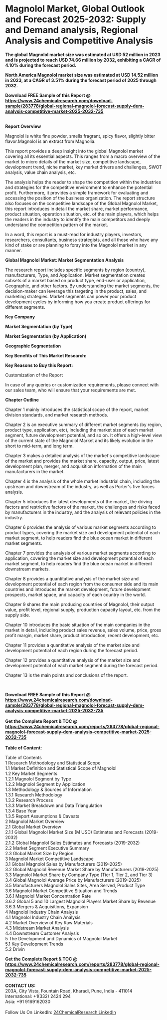 <h1>Magnolol Market, Global Outlook and Forecast 2025-2032: Supply and Demand analysis, Regional Analysis and Competitive Analysis</h1><p><strong>The global Magnolol market size was estimated at USD 52 million in 2023 and is projected to reach USD 74.66 million by 2032, exhibiting a CAGR of 4.10% during the forecast period.</strong></p><p>
</p><p><strong>North America Magnolol market size was estimated at USD 14.52 million in 2023, at a CAGR of 3.51% during the forecast period of 2025 through 2032.</strong></p><div><b>Download FREE Sample of this Report @ 
            <a href="https://www.24chemicalresearch.com/download-sample/283778/global-regional-magnolol-forecast-supply-dem-analysis-competitive-market-2025-2032-735">
            https://www.24chemicalresearch.com/download-sample/283778/global-regional-magnolol-forecast-supply-dem-analysis-competitive-market-2025-2032-735</a></b></div><br><p>
</p><p><strong>Report Overview</strong></p><p>
</p><p>Magnolol is white fine powder, smells fragrant, spicy flavor, slightly bitter flavor.Magnolol is an extract from Magnolia.</p><p>
</p><p>This report provides a deep insight into the global Magnolol market covering all its essential aspects. This ranges from a macro overview of the market to micro details of the market size, competitive landscape, development trend, niche market, key market drivers and challenges, SWOT analysis, value chain analysis, etc.</p><p>
</p><p>The analysis helps the reader to shape the competition within the industries and strategies for the competitive environment to enhance the potential profit. Furthermore, it provides a simple framework for evaluating and accessing the position of the business organization. The report structure also focuses on the competitive landscape of the Global Magnolol Market, this report introduces in detail the market share, market performance, product situation, operation situation, etc. of the main players, which helps the readers in the industry to identify the main competitors and deeply understand the competition pattern of the market.</p><p>
In a word, this report is a must-read for industry players, investors, researchers, consultants, business strategists, and all those who have any kind of stake or are planning to foray into the Magnolol market in any manner.</p><p>
</p><p><strong>Global Magnolol Market: Market Segmentation Analysis</strong></p><p>
</p><p>The research report includes specific segments by region (country), manufacturers, Type, and Application. Market segmentation creates subsets of a market based on product type, end-user or application, Geographic, and other factors. By understanding the market segments, the decision-maker can leverage this targeting in the product, sales, and marketing strategies. Market segments can power your product development cycles by informing how you create product offerings for different segments.</p><p>
</p><p><strong>Key Company</strong></p><p>
</p><p>
</p><p><strong>Market Segmentation (by Type)</strong></p><p>
</p><p>
</p><p><strong>Market Segmentation (by Application)</strong></p><p>
</p><p>
</p><p><strong>Geographic Segmentation</strong></p><p>
</p><p>
</p><p><strong>Key Benefits of This Market Research:</strong></p><p>
</p><p>
</p><p><strong>Key Reasons to Buy this Report:</strong></p><p>
</p><p>
</p><p>Customization of the Report</p><p>
In case of any queries or customization requirements, please connect with our sales team, who will ensure that your requirements are met.</p><p>
</p><p><strong>Chapter Outline</strong></p><p>
</p><p>Chapter 1 mainly introduces the statistical scope of the report, market division standards, and market research methods.</p><p>
Chapter 2 is an executive summary of different market segments (by region, product type, application, etc), including the market size of each market segment, future development potential, and so on. It offers a high-level view of the current state of the Magnolol Market and its likely evolution in the short to mid-term, and long term.</p><p>
Chapter 3 makes a detailed analysis of the market's competitive landscape of the market and provides the market share, capacity, output, price, latest development plan, merger, and acquisition information of the main manufacturers in the market.</p><p>
Chapter 4 is the analysis of the whole market industrial chain, including the upstream and downstream of the industry, as well as Porter's five forces analysis.</p><p>
Chapter 5 introduces the latest developments of the market, the driving factors and restrictive factors of the market, the challenges and risks faced by manufacturers in the industry, and the analysis of relevant policies in the industry.</p><p>
Chapter 6 provides the analysis of various market segments according to product types, covering the market size and development potential of each market segment, to help readers find the blue ocean market in different market segments.</p><p>
Chapter 7 provides the analysis of various market segments according to application, covering the market size and development potential of each market segment, to help readers find the blue ocean market in different downstream markets.</p><p>
Chapter 8 provides a quantitative analysis of the market size and development potential of each region from the consumer side and its main countries and introduces the market development, future development prospects, market space, and capacity of each country in the world.</p><p>
Chapter 9 shares the main producing countries of Magnolol, their output value, profit level, regional supply, production capacity layout, etc. from the supply side.</p><p>
Chapter 10 introduces the basic situation of the main companies in the market in detail, including product sales revenue, sales volume, price, gross profit margin, market share, product introduction, recent development, etc.</p><p>
Chapter 11 provides a quantitative analysis of the market size and development potential of each region during the forecast period.</p><p>
Chapter 12 provides a quantitative analysis of the market size and development potential of each market segment during the forecast period.</p><p>
Chapter 13 is the main points and conclusions of the report.</p><p>
 </p><div><b>Download FREE Sample of this Report @ 
            <a href="https://www.24chemicalresearch.com/download-sample/283778/global-regional-magnolol-forecast-supply-dem-analysis-competitive-market-2025-2032-735">
            https://www.24chemicalresearch.com/download-sample/283778/global-regional-magnolol-forecast-supply-dem-analysis-competitive-market-2025-2032-735</a></b></div><br><div><b>Get the Complete Report & TOC @ 
            <a href="https://www.24chemicalresearch.com/reports/283778/global-regional-magnolol-forecast-supply-dem-analysis-competitive-market-2025-2032-735">
            https://www.24chemicalresearch.com/reports/283778/global-regional-magnolol-forecast-supply-dem-analysis-competitive-market-2025-2032-735</a></b></div><br>
            <b>Table of Content:</b><p>Table of Contents<br />
1 Research Methodology and Statistical Scope<br />
1.1 Market Definition and Statistical Scope of Magnolol<br />
1.2 Key Market Segments<br />
1.2.1 Magnolol Segment by Type<br />
1.2.2 Magnolol Segment by Application<br />
1.3 Methodology & Sources of Information<br />
1.3.1 Research Methodology<br />
1.3.2 Research Process<br />
1.3.3 Market Breakdown and Data Triangulation<br />
1.3.4 Base Year<br />
1.3.5 Report Assumptions & Caveats<br />
2 Magnolol Market Overview<br />
2.1 Global Market Overview<br />
2.1.1 Global Magnolol Market Size (M USD) Estimates and Forecasts (2019-2032)<br />
2.1.2 Global Magnolol Sales Estimates and Forecasts (2019-2032)<br />
2.2 Market Segment Executive Summary<br />
2.3 Global Market Size by Region<br />
3 Magnolol Market Competitive Landscape<br />
3.1 Global Magnolol Sales by Manufacturers (2019-2025)<br />
3.2 Global Magnolol Revenue Market Share by Manufacturers (2019-2025)<br />
3.3 Magnolol Market Share by Company Type (Tier 1, Tier 2, and Tier 3)<br />
3.4 Global Magnolol Average Price by Manufacturers (2019-2025)<br />
3.5 Manufacturers Magnolol Sales Sites, Area Served, Product Type<br />
3.6 Magnolol Market Competitive Situation and Trends<br />
3.6.1 Magnolol Market Concentration Rate<br />
3.6.2 Global 5 and 10 Largest Magnolol Players Market Share by Revenue<br />
3.6.3 Mergers & Acquisitions, Expansion<br />
4 Magnolol Industry Chain Analysis<br />
4.1 Magnolol Industry Chain Analysis<br />
4.2 Market Overview of Key Raw Materials<br />
4.3 Midstream Market Analysis<br />
4.4 Downstream Customer Analysis<br />
5 The Development and Dynamics of Magnolol Market <br />
5.1 Key Development Trends<br />
5.2 Drivin</p><div><b>Get the Complete Report & TOC @ 
            <a href="https://www.24chemicalresearch.com/reports/283778/global-regional-magnolol-forecast-supply-dem-analysis-competitive-market-2025-2032-735">
            https://www.24chemicalresearch.com/reports/283778/global-regional-magnolol-forecast-supply-dem-analysis-competitive-market-2025-2032-735</a></b></div><br><b>CONTACT US:</b><br>
            203A, City Vista, Fountain Road, Kharadi, Pune, India - 411014<br>
            International: +1(332) 2424 294<br>
            Asia: +91 9169162030 <br><br>
            Follow Us On LinkedIn: <a href="https://www.linkedin.com/company/24chemicalresearch/">24ChemicalResearch LinkedIn</a>